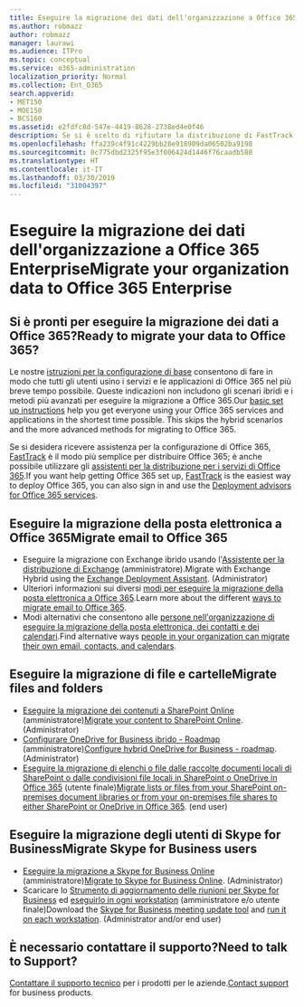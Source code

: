 ```yaml
---
title: Eseguire la migrazione dei dati dell'organizzazione a Office 365 Enterprise
ms.author: robmazz
author: robmazz
manager: laurawi
ms.audience: ITPro
ms.topic: conceptual
ms.service: o365-administration
localization_priority: Normal
ms.collection: Ent_O365
search.appverid:
- MET150
- MOE150
- BCS160
ms.assetid: e2fdfc8d-547e-4419-8628-2738ed4e0f46
description: Se si è scelto di rifiutare la distribuzione di FastTrack e si è pronti per eseguire la migrazione dei dati a Office 365, questo è il punto di partenza.
ms.openlocfilehash: ffa239c4f91c4229bb28e918909da06502ba9198
ms.sourcegitcommit: 0c775dbd2325f95e3f006424d1446f76caadb588
ms.translationtype: HT
ms.contentlocale: it-IT
ms.lasthandoff: 03/30/2019
ms.locfileid: "31004397"
---
```

# <a name="migrate-your-organization-data-to-office-365-enterprise"></a><span data-ttu-id="ba990-103">Eseguire la migrazione dei dati dell'organizzazione a Office 365 Enterprise</span><span class="sxs-lookup"><span data-stu-id="ba990-103">Migrate your organization data to Office 365 Enterprise</span></span>

## <a name="ready-to-migrate-your-data-to-office-365"></a><span data-ttu-id="ba990-104">Si è pronti per eseguire la migrazione dei dati a Office 365?</span><span class="sxs-lookup"><span data-stu-id="ba990-104">Ready to migrate your data to Office 365?</span></span>

<span data-ttu-id="ba990-p101">Le nostre [istruzioni per la configurazione di base](https://support.office.com/article/Set-up-Office-365-for-business-6a3a29a0-e616-4713-99d1-15eda62d04fa) consentono di fare in modo che tutti gli utenti usino i servizi e le applicazioni di Office 365 nel più breve tempo possibile. Queste indicazioni non includono gli scenari ibridi e i metodi più avanzati per eseguire la migrazione a Office 365.</span><span class="sxs-lookup"><span data-stu-id="ba990-p101">Our [basic set up instructions](https://support.office.com/article/Set-up-Office-365-for-business-6a3a29a0-e616-4713-99d1-15eda62d04fa) help you get everyone using your Office 365 services and applications in the shortest time possible. This skips the hybrid scenarios and the more advanced methods for migrating to Office 365.</span></span> 
  
<span data-ttu-id="ba990-107">Se si desidera ricevere assistenza per la configurazione di Office 365, [FastTrack](https://fasttrack.microsoft.com/office) è il modo più semplice per distribuire Office 365; è anche possibile utilizzare gli [assistenti per la distribuzione per i servizi di Office 365](deployment-advisors-for-office-365.md).</span><span class="sxs-lookup"><span data-stu-id="ba990-107">If you want help getting Office 365 set up, [FastTrack](https://fasttrack.microsoft.com/office) is the easiest way to deploy Office 365, you can also sign in and use the [Deployment advisors for Office 365 services](deployment-advisors-for-office-365.md).</span></span>

## <a name="migrate-email-to-office-365"></a><span data-ttu-id="ba990-108">Eseguire la migrazione della posta elettronica a Office 365</span><span class="sxs-lookup"><span data-stu-id="ba990-108">Migrate email to Office 365</span></span>
- <span data-ttu-id="ba990-p102">Eseguire la migrazione con Exchange ibrido usando l'[Assistente per la distribuzione di Exchange](https://technet.microsoft.com/exdeploy2013) (amministratore).</span><span class="sxs-lookup"><span data-stu-id="ba990-p102">Migrate with Exchange Hybrid using the [Exchange Deployment Assistant](https://technet.microsoft.com/exdeploy2013). (Administrator)</span></span>
- <span data-ttu-id="ba990-111">Ulteriori informazioni sui diversi [modi per eseguire la migrazione della posta elettronica a Office 365](https://support.office.com/article/Ways-to-migrate-multiple-email-accounts-to-Office-365-0a4913fe-60fb-498f-9155-a86516418842).</span><span class="sxs-lookup"><span data-stu-id="ba990-111">Learn more about the different [ways to migrate email to Office 365](https://support.office.com/article/Ways-to-migrate-multiple-email-accounts-to-Office-365-0a4913fe-60fb-498f-9155-a86516418842).</span></span>
- <span data-ttu-id="ba990-112">Modi alternativi che consentono alle [persone nell'organizzazione di eseguire la migrazione della posta elettronica, dei contatti e dei calendari](https://support.office.com/article/Migrate-email-and-contacts-to-Office-365-for-business-a3e3bddb-582e-4133-8670-e61b9f58627e).</span><span class="sxs-lookup"><span data-stu-id="ba990-112">Find alternative ways [people in your organization can migrate their own email, contacts, and calendars](https://support.office.com/article/Migrate-email-and-contacts-to-Office-365-for-business-a3e3bddb-582e-4133-8670-e61b9f58627e).</span></span>

## <a name="migrate-files-and-folders"></a><span data-ttu-id="ba990-113">Eseguire la migrazione di file e cartelle</span><span class="sxs-lookup"><span data-stu-id="ba990-113">Migrate files and folders</span></span>
- <span data-ttu-id="ba990-p103">[Eseguire la migrazione dei contenuti a SharePoint Online](https://support.office.com/article/d8c6ce52-f8a2-4661-97f7-45e49351bdb9) (amministratore)</span><span class="sxs-lookup"><span data-stu-id="ba990-p103">[Migrate your content to SharePoint Online](https://support.office.com/article/d8c6ce52-f8a2-4661-97f7-45e49351bdb9). (Administrator)</span></span>
- <span data-ttu-id="ba990-p104">[Configurare OneDrive for Business ibrido - Roadmap](https://docs.microsoft.com/SharePoint/hybrid/configure-hybrid-onedrive-for-businessroadmap) (amministratore)</span><span class="sxs-lookup"><span data-stu-id="ba990-p104">[Configure hybrid OneDrive for Business - roadmap](https://docs.microsoft.com/SharePoint/hybrid/configure-hybrid-onedrive-for-businessroadmap). (Administrator)</span></span>
- <span data-ttu-id="ba990-p105">[Eseguire la migrazione di elenchi o file dalle raccolte documenti locali di SharePoint o dalle condivisioni file locali in SharePoint o OneDrive in Office 365](https://docs.microsoft.com/sharepointmigration/introducing-the-sharepoint-migration-tool) (utente finale)</span><span class="sxs-lookup"><span data-stu-id="ba990-p105">[Migrate lists or files from your SharePoint on-premises document libraries or from your on-premises file shares to either SharePoint or OneDrive in Office 365](https://docs.microsoft.com/sharepointmigration/introducing-the-sharepoint-migration-tool). (end user)</span></span>

## <a name="migrate-skype-for-business-users"></a><span data-ttu-id="ba990-120">Eseguire la migrazione degli utenti di Skype for Business</span><span class="sxs-lookup"><span data-stu-id="ba990-120">Migrate Skype for Business users</span></span>
- <span data-ttu-id="ba990-p106">[Eseguire la migrazione a Skype for Business Online](https://technet.microsoft.com/library/jj204969.aspx) (amministratore)</span><span class="sxs-lookup"><span data-stu-id="ba990-p106">[Migrate to Skype for Business Online](https://technet.microsoft.com/library/jj204969.aspx). (Administrator)</span></span>
- <span data-ttu-id="ba990-p107">Scaricare lo [Strumento di aggiornamento delle riunioni per Skype for Business](https://www.microsoft.com/en-us/download/details.aspx?id=51659) ed [eseguirlo in ogni workstation](https://support.office.com/article/Meeting-Update-Tool-for-Skype-for-Business-and-Lync-2b525fe6-ed0f-4331-b533-c31546fcf4d4) (amministratore e/o utente finale)</span><span class="sxs-lookup"><span data-stu-id="ba990-p107">Download the [Skype for Business meeting update tool](https://www.microsoft.com/en-us/download/details.aspx?id=51659) and [run it on each workstation](https://support.office.com/article/Meeting-Update-Tool-for-Skype-for-Business-and-Lync-2b525fe6-ed0f-4331-b533-c31546fcf4d4). (Administrator and/or end user)</span></span>
  
## <a name="need-to-talk-to-support"></a><span data-ttu-id="ba990-125">È necessario contattare il supporto?</span><span class="sxs-lookup"><span data-stu-id="ba990-125">Need to talk to Support?</span></span>
<span data-ttu-id="ba990-126">[Contattare il supporto tecnico](https://support.office.com/article/32a17ca7-6fa0-4870-8a8d-e25ba4ccfd4b) per i prodotti per le aziende.</span><span class="sxs-lookup"><span data-stu-id="ba990-126">[Contact support](https://support.office.com/article/32a17ca7-6fa0-4870-8a8d-e25ba4ccfd4b) for business products.</span></span>